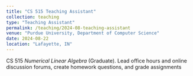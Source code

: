 ```yaml
---
title: "CS 515 Teaching Assistant"
collection: teaching
type: "Teaching Assistant"
permalink: /teaching/2024-08-teaching-assistant
venue: "Purdue University, Department of Computer Science"
date: 2024-08-22
location: "Lafayette, IN"
---
```


CS 515 *Numerical Linear Algebra* (Graduate). Lead office hours and online discussion forums, create homework questions, and grade assignments